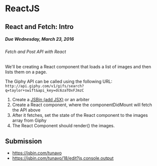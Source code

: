 # ReactJS
## React and Fetch: Intro
##### Due Wednesday, March 23, 2016  
###### Fetch and Post API with React

We'll be creating a React component that loads a list of images and then lists them on a page.

The Giphy API can be called using the following URL: 
`http://api.giphy.com/v1/gifs/search?q=taylor+swift&api_key=dc6zaTOxFJmzC`

1. Create a [JSBin (add JSX)](http://jsbin.com/) or an arbiter
2. Create a React component, where the componentDidMount will fetch the API above
3. After it fetches, set the state of the React component to the images array from Giphy
4. The React Component should render() the images.


## Submission
* https://jsbin.com/tunavo
* https://jsbin.com/tunavo/18/edit?js,console,output
